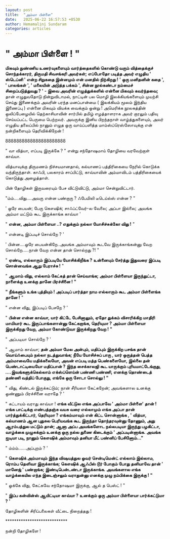 ```yaml
---
layout: post
title:  "அம்மா பிள்ளை"
date:   2025-06-22 16:57:53 +0530
author: Hemamalini Sundaram
categories: articles
---
```


#  \" அம்மா பிள்ளை ! \" 

**மிகவும் நுண்ணிய உணர்வுகளையும் வார்த்தைகளில் கொண்டு வரும் வித்தைக்குச் சொந்தக்காரர்,
திருமதி சிவசங்கரி அவர்கள்; எப்போதோ படித்த அவர் எழுதிய ' ஸ்டெப்னி ' என்ற சிறுகதை
இன்னமும் என் மனதில் நிற்கிறது ! ' ஒரு மனிதனின் கதை ', ' பாலங்கள் ', ' மலையின்
அடுத்த பக்கம் ', சின்ன நூல்கண்டா நம்மைச் சிறைப்படுத்துவது ? ' - இவை அவரின்
எழுத்துக்களில் என்னை மிகவும் கவர்ந்தவை;** தான் எழுதுவதோடு நின்றுவிடாமல், நாட்டின் பல
மொழி இலக்கியங்களையும் முயற்சி செய்து இணைக்கும் அவரின் பரந்த மனப்பான்மை ( இலக்கியம்
மூலம் இந்திய இணைப்பு ) என்னை மிகவும் வியக்க வைக்கும் ஒன்று ! அமெரிக்க நூலகத்தின்
ஒலிப்பேழையில் தெற்காசியாவின் சார்பில் தமிழ் எழத்தாளராக அவர் குரலும் பதிவு செய்யப்பட்ட
பெருமை பெற்றவர். அவருக்கு இனிய பிறந்தநாள் வாழ்த்துகளையும், அவர் எழுதிய தலைப்பில்
நானும் எழுத ஒரு வாய்ப்பளித்த மாம்ஸ்ப்ரெஸ்ஸோவுக்கு என் நன்றிகளையும் தெரிவிக்கிறேன் !

8888888888888888888888

" வா வித்யா, எப்படி இருக்கே ? " என்று சந்தோஷமாய் தோழியை வரவேற்றாள் காவ்யா.

வித்யாவுக்கு திருமணம் நிச்சயமானதால், கல்யாணப் பத்திரிகையை நேரில் கொடுக்க
வந்திருந்தாள். காஃபி, பலகாரம் சாப்பிட்டு, காவ்யாவின் அம்மாவிடம் பத்திரிகையைக்
கொடுத்து அழைத்தாள்.

பின் தோழிகள் இருவரையும் பேச விட்டுவிட்டு, அம்மா சென்றுவிட்டார்.

"ம்ம்....விது....அவரு என்ன பண்றாரு ? ஃபேமிலி டீடெய்ல்ஸ் என்ன ? "

' ஒரே பையன்; பேரு கௌஷிக்; சாஃப்ட்வேர்-ல வேலை; அப்பா இல்லை; அவங்க அம்மா மட்டும் கூட
இருக்காங்க காவ்யா '

" **என்ன, அம்மா பிள்ளையா ..? எதுக்கும் நல்லா யோசிச்சுக்கோ விது !** "

" என்னடி இப்படிச் சொல்றே ? '

' பின்ன....ஓரே பையன்கிறே..அவங்க அம்மாவும் கூடவே இருக்காங்கன்னு வேற சொல்றே.....நான்
வேற என்ன தான் சொல்றது ?! "

" **ஏண்டி, எல்லாரும் இப்படியே யோசிக்கிறீங்க ? உன்னையும் சேர்த்து இதுவரை இப்படி
சொன்னவங்க ஆறு பேராச்சு !** "

" **ஆமாம் விது, எல்லாம் கேட்கத் தான் செய்வாங்க; அம்மா பிள்ளையா இருந்துட்டா, நாளைக்கு
உனக்கு தானே பிரச்சினை ! "**

**" நீங்களும் உங்க புத்தியும் ! அப்படிப் பார்த்தா நாம எல்லாரும் கூட அம்மா பிள்ளைங்க
தானே !** "

" என்ன விது, இப்படிப் பேசறே ? '

" **பின்ன என்ன காவ்யா, யார் கிட்டே பேசினாலும், ஏதோ துக்கம் விசாரிக்கிற மாதிரி
மாமியார் கூட இருப்பாங்களான்னு கேட்கறாங்க, தெரியுமா ? அம்மா பிள்ளையா இருக்கிறது
வேற, அம்மா கோண்டுவா இருக்கிறது வேற ! "**

" அப்படியா சொல்றே ? '

" ஆமாம் காவ்யா; **தன் அம்மா மேல அன்பும், மதிப்பும் இருக்கிற பசங்க தான் வொய்ஃபையும்
நல்லா நடத்துவாங்க; நீயே யோசிச்சுப் பாரு , யார் ஒருத்தன் பெத்த அம்மாவையே மதிக்கலையோ,
அவன் எப்படி மத்த பெண்களையோ, இல்லை தன் பெண்டாட்டியையோ மதிப்பான் ? இந்த சைக்காலஜி கூட
யாருக்கும் புரியமாட்டேங்குது, ....இவங்களுக்கெல்லாம் எக்ஸ்ப்ளெய்ன் பண்ணி பண்ணி, எனக்கு
தொண்டைத் தண்ணி வத்திப் போகுது, எங்கே ஒரு சோடா சொல்லு ! "**

" விது, கிண்டல் இருக்கட்டும்; நான் சீரியஸா கேட்கறேன்; அவங்களால உனக்கு ஒண்ணும்
பிரச்சினை வராதே ? '

" கட்டாயம் வராது காவ்யா ! **எங்க வீட்டுல எங்க அப்பாவே ' அம்மா பிள்ளை' தான் ! எங்க
பாட்டிக்கு எண்பத்தஞ்சு வயசு வரை எல்லாமும் எங்க அப்பா தான் பார்த்துக்கிட்டார், தெரியுமா
? எங்கம்மாவும் என் கிட்ட சொன்னாங்க , ' வித்யா, கல்யாணம் ஆன புதுசுல பெரியவங்க கூட
இருந்தா தொந்தரவுன்னு தோணும், அது ஆரம்பத்துல மட்டும் தான்; ஆனா அப்ப அவங்களோட
நல்லபடியா இருந்து பழகிட்டா, வாழ்க்கை முழுசுக்கும் உனக்கு ஒரு நல்ல துணை கிடைக்கும் '
அப்படின்னாங்க. அவங்க ஐடியா படி, நானும் கௌஷிக் அம்மாவும் தனியா மீட் பண்னிப்
பேசினோம்..."**

" ம்ம்ம்......அப்புறம் ? '

" **கௌஷிக் அம்மாவும் இந்த விஷயத்துல ஓவர் சென்டிமென்ட் எல்லாம் இல்லாம, ரொம்ப தெளிவா
இருக்காங்க; கௌஷிக் ஆஃபீஸ் டூர் போகும் போது தனியாவே தான் ' மானேஜ் ' பண்றாங்க;
இண்டிபென்டண்டா இருக்காங்க. அவங்களால எங்க வாழ்க்கையில எந்த இடைஞ்சலும் வராதுன்னு எனக்கு
முழு நம்பிக்கை இருக்கு ! "**

" ஓக்கே விது, கேட்கவே சந்தோஷமா இருக்கு, ஆல் த பெஸ்ட் ! "

" **இப்ப கன்வின்ஸ் ஆயிட்டியா காவ்யா ? உனக்கும் ஒரு அம்மா பிள்ளையா பார்க்கட்டுமா ? '**

தோழிகளின் சிரிப்பலைகள் வீட்டை நிறைத்தது !

\*\*\*\*\*\*\*\*\*\*\*\*\*\*\*\*\*\*\*\*\*\*\*\*\*\*\*\*

நன்றி தோழிகளே !

